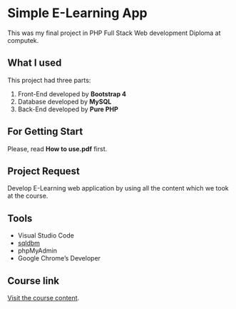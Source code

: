 # Simple E-Learning App
This was my final project in PHP Full Stack Web development Diploma at computek.

## What I used
This project had three parts:
1. Front-End developed by **Bootstrap 4**
2. Database developed by **MySQL**
3. Back-End developed by **Pure PHP**

## For Getting Start
Please, read **How to use.pdf** first.

## Project Request
Develop E-Learning web application by using all the content which we took at the course.

## Tools
- Visual Studio Code
- [sqldbm](https://sqldbm.com/en/Home/)
- phpMyAdmin
- Google Chrome’s Developer

## Course link
[Visit the course content](http://www.computekeg.com/index.php/2013-03-04-08-09-14/php-full-stack).
